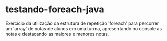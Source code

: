 # testando-foreach-java
Exercício da utilização da estrutura de repetição 'foreach' para percorrer um 'array' de notas de alunos em uma turma, apresentando no console as notas e destacando as maiores e menores notas.
